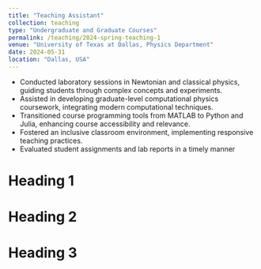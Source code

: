```yaml
---
title: "Teaching Assistant"
collection: teaching
type: "Undergraduate and Graduate Courses"
permalink: /teaching/2024-spring-teaching-1
venue: "University of Texas at Dallas, Physics Department"
date: 2024-05-31
location: "Dallas, USA"
---
```


- Conducted laboratory sessions in Newtonian and classical physics, guiding students through complex concepts and experiments.
- Assisted in developing graduate-level computational physics coursework, integrating modern computational techniques.
- Transitioned course programming tools from MATLAB to Python and Julia, enhancing course accessibility and relevance.
- Fostered an inclusive classroom environment, implementing responsive teaching practices.
- Evaluated student assignments and lab reports in a timely manner


Heading 1
======

Heading 2
======

Heading 3
======

